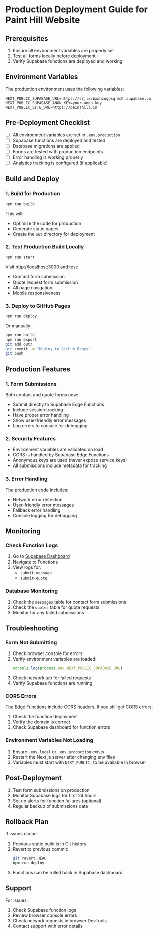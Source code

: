 # Production Deployment Guide for Paint Hill Website

## Prerequisites

1. Ensure all environment variables are properly set
2. Test all forms locally before deployment
3. Verify Supabase functions are deployed and working

## Environment Variables

The production environment uses the following variables:

```env
NEXT_PUBLIC_SUPABASE_URL=https://srjlxzbxmnzogdsqrmdf.supabase.co
NEXT_PUBLIC_SUPABASE_ANON_KEY=your-anon-key
NEXT_PUBLIC_SITE_URL=https://painthill.in
```

## Pre-Deployment Checklist

- [ ] All environment variables are set in `.env.production`
- [ ] Supabase functions are deployed and tested
- [ ] Database migrations are applied
- [ ] Forms are tested with production endpoints
- [ ] Error handling is working properly
- [ ] Analytics tracking is configured (if applicable)

## Build and Deploy

### 1. Build for Production

```bash
npm run build
```

This will:
- Optimize the code for production
- Generate static pages
- Create the `out` directory for deployment

### 2. Test Production Build Locally

```bash
npm run start
```

Visit http://localhost:3000 and test:
- Contact form submission
- Quote request form submission
- All page navigation
- Mobile responsiveness

### 3. Deploy to GitHub Pages

```bash
npm run deploy
```

Or manually:

```bash
npm run build
npm run export
git add out/
git commit -m "Deploy to GitHub Pages"
git push
```

## Production Features

### 1. Form Submissions

Both contact and quote forms now:
- Submit directly to Supabase Edge Functions
- Include session tracking
- Have proper error handling
- Show user-friendly error messages
- Log errors to console for debugging

### 2. Security Features

- Environment variables are validated on load
- CORS is handled by Supabase Edge Functions
- Anonymous keys are used (never expose service keys)
- All submissions include metadata for tracking

### 3. Error Handling

The production code includes:
- Network error detection
- User-friendly error messages
- Fallback error handling
- Console logging for debugging

## Monitoring

### Check Function Logs

1. Go to [Supabase Dashboard](https://supabase.com/dashboard/project/srjlxzbxmnzogdsqrmdf)
2. Navigate to Functions
3. View logs for:
   - `submit-message`
   - `submit-quote`

### Database Monitoring

1. Check the `messages` table for contact form submissions
2. Check the `quotes` table for quote requests
3. Monitor for any failed submissions

## Troubleshooting

### Form Not Submitting

1. Check browser console for errors
2. Verify environment variables are loaded:
   ```javascript
   console.log(process.env.NEXT_PUBLIC_SUPABASE_URL)
   ```
3. Check network tab for failed requests
4. Verify Supabase functions are running

### CORS Errors

The Edge Functions include CORS headers. If you still get CORS errors:
1. Check the function deployment
2. Verify the domain is correct
3. Check Supabase dashboard for function errors

### Environment Variables Not Loading

1. Ensure `.env.local` or `.env.production` exists
2. Restart the Next.js server after changing env files
3. Variables must start with `NEXT_PUBLIC_` to be available in browser

## Post-Deployment

1. Test form submissions on production
2. Monitor Supabase logs for first 24 hours
3. Set up alerts for function failures (optional)
4. Regular backup of submissions data

## Rollback Plan

If issues occur:

1. Previous static build is in Git history
2. Revert to previous commit:
   ```bash
   git revert HEAD
   npm run deploy
   ```
3. Functions can be rolled back in Supabase dashboard

## Support

For issues:
1. Check Supabase function logs
2. Review browser console errors
3. Check network requests in browser DevTools
4. Contact support with error details